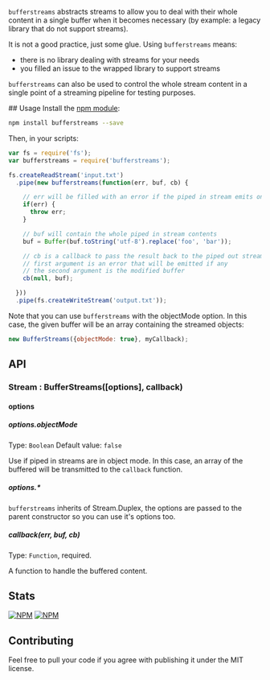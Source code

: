 `bufferstreams` abstracts streams to allow you to deal with their whole content
 in a single buffer when it becomes necessary (by example: a legacy library that
 do not support streams).

It is not a good practice, just some glue. Using `bufferstreams` means:
* there is no library dealing with streams for your needs
* you filled an issue to the wrapped library to support streams

`bufferstreams` can also be used to control the whole stream content in a single
 point of a streaming pipeline for testing purposes.

## Usage
Install the [npm module](https://npmjs.org/package/bufferstreams):
```sh
npm install bufferstreams --save
```
Then, in your scripts:
```js
var fs = require('fs');
var bufferstreams = require('bufferstreams');

fs.createReadStream('input.txt')
  .pipe(new bufferstreams(function(err, buf, cb) {

    // err will be filled with an error if the piped in stream emits one.
    if(err) {
      throw err;
    }

    // buf will contain the whole piped in stream contents
    buf = Buffer(buf.toString('utf-8').replace('foo', 'bar'));

    // cb is a callback to pass the result back to the piped out stream
    // first argument is an error that will be emitted if any
    // the second argument is the modified buffer
    cb(null, buf);

  }))
  .pipe(fs.createWriteStream('output.txt'));
```

Note that you can use `bufferstreams` with the objectMode option. In this case,
 the given buffer will be an array containing the streamed objects:
```js
new BufferStreams({objectMode: true}, myCallback);
```

## API

### Stream : BufferStreams([options], callback)

#### options

##### options.objectMode
Type: `Boolean`
Default value: `false`

Use if piped in streams are in object mode. In this case, an array of the
 buffered will be transmitted to the `callback` function.

##### options.*

`bufferstreams` inherits of Stream.Duplex, the options are passed to the
 parent constructor so you can use it's options too.

##### callback(err, buf, cb)
Type: `Function`, required.

A function to handle the buffered content.

## Stats

[![NPM](https://nodei.co/npm/bufferstreams.png?downloads=true&stars=true)](https://nodei.co/npm/bufferstreams/)
[![NPM](https://nodei.co/npm-dl/bufferstreams.png)](https://nodei.co/npm/bufferstreams/)

## Contributing
Feel free to pull your code if you agree with publishing it under the MIT license.
